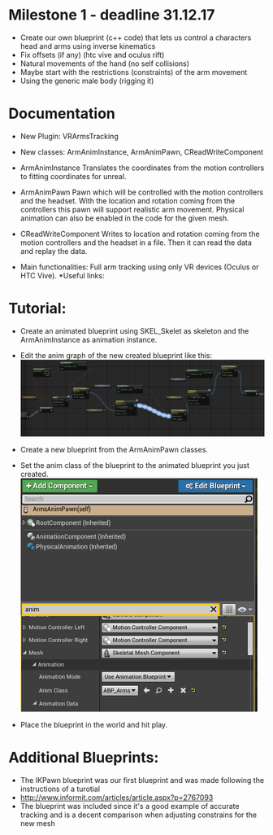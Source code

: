 # Milestone 1 - deadline 31.12.17

* Create our own blueprint (c++ code) that lets us control a characters head and arms using inverse kinematics
* Fix offsets (if any) (htc vive and oculus rift)
* Natural movements of the hand (no self collisions)
* Maybe start with the restrictions (constraints) of the arm movement
* Using the generic male body (rigging it)

# Documentation
* New Plugin: VRArmsTracking
* New classes: ArmAnimInstance, ArmAnimPawn, CReadWriteComponent


* ArmAnimInstance
Translates the coordinates from the motion controllers to fitting coordinates for unreal.
* ArmAnimPawn
Pawn which will be controlled with the motion controllers and the headset. With the location and rotation coming from the controllers this
pawn will support realistic arm movement. Physical animation can also be enabled in the code for the given mesh.

* CReadWriteComponent
Writes to location and rotation coming from the motion controllers and the headset in a file. Then it can read the data and replay 
the data.

* Main functionalities:
Full arm tracking using only VR devices (Oculus or HTC Vive).
*Useful links:

# Tutorial:

- Create an animated blueprint using SKEL_Skelet as skeleton and the ArmAnimInstance as animation instance.
- Edit the anim graph of the new created blueprint like this:
![](./Img/AnimGraph.png)

- Create a new blueprint from the ArmAnimPawn classes.
- Set the anim class of the blueprint to the animated blueprint you just created.
![](./Img/AnimClass.png)

- Place the blueprint in the world and hit play.

# Additional Blueprints:

- The IKPawn blueprint was our first blueprint and was made following the instructions of a turotial
- http://www.informit.com/articles/article.aspx?p=2767093
- The blueprint was included since it's a good example of accurate tracking and is a decent comparison when adjusting constrains for the new mesh
